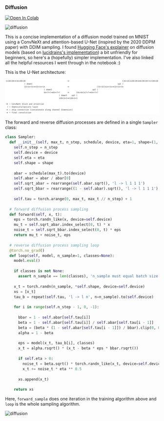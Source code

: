 ### Diffusion

<a target="_blank" href="https://colab.research.google.com/github/okarthikb/diffusion/blob/main/diffusion.ipynb">
  <img src="https://colab.research.google.com/assets/colab-badge.svg" alt="Open In Colab"/>
</a>

![diffusion](https://github.com/okarthikb/diffusion/assets/86470305/776bebfb-8574-45a3-8ee7-88a61e681203)

This is a concise implementation of a diffusion model trained on MNIST using a ConvNeXt and attention-based U-Net (inspired by the 2020 DDPM paper) with DDIM sampling. I found [Hugging Face's explainer](https://huggingface.co/blog/annotated-diffusion) on diffusion models (based on [lucidrains's implementation](https://github.com/lucidrains/denoising-diffusion-pytorch)) a bit unfriendly for beginners, so here's a (hopefully) simpler implementation. I've also linked all the helpful resources I went through in the notebook :)

This is the U-Net architecture:

![U-Net](U-Net.png)

The forward and reverse diffusion processes are defined in a single `Sampler` class:

```python
class Sampler:
  def __init__(self, max_t, n_step, schedule, device, eta=1, shape=(1, 28, 28)):
    self.n_step = n_step
    self.device = device
    self.eta = eta
    self.shape = shape

    abar = schedule(max_t).to(device)
    self.abar = abar / abar[0]
    self.sqrt_abar = rearrange(self.abar.sqrt(), 'l -> l 1 1 1')
    self.sqrt_bbar = rearrange((1 - self.abar).sqrt(), 'l -> l 1 1 1')

    self.tau = torch.arange(0, max_t, max_t // n_step) + 1

  # forward diffusion process sampling
  def forward(self, x, t):
    eps = torch.randn_like(x, device=self.device)
    mu_t = self.sqrt_abar.index_select(0, t) * x
    noise_t = self.sqrt_bbar.index_select(0, t) * eps
    return mu_t + noise_t, eps

  # reverse diffusion process sampling loop
  @torch.no_grad()
  def loop(self, model, n_sample=1, classes=None):
    model.eval()

    if classes is not None:
      assert n_sample == len(classes), 'n_sample must equal batch size'

    x_t = torch.randn(n_sample, *self.shape, device=self.device)
    xs = [x_t]
    tau_b = repeat(self.tau, 'l -> l n', n=n_sample).to(self.device)

    for i in range(self.n_step - 1, 0, -1):

      bbar = 1 - self.abar[self.tau[i]]
      beta = 1 - self.abar[self.tau[i]] / self.abar[self.tau[i - 1]]
      beta = (beta * (1 - self.abar[self.tau[i - 1]]) / bbar).clip(0, 0.999)
      alpha = 1 - beta

      eps = model(x_t, tau_b[i], classes)
      x_t = alpha.rsqrt() * (x_t - beta * eps * bbar.rsqrt())

      if self.eta > 0:
        noise_t = beta.sqrt() * torch.randn_like(x_t, device=self.device)
        x_t += noise_t * eta ** 0.5

      xs.append(x_t)

    return xs
```

Here, `forward_sample` does one iteration in the training algorithm above and `loop` is the whole sampling algorithm.

<img width="922" alt="diffusion" src="https://github.com/okarthikb/Diffusion/assets/86470305/d98c9d24-b63e-4442-9826-9d9114f0e932">
